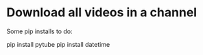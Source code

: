 # Download all videos in a channel
 
Some pip installs to do:

pip install pytube
pip install datetime
